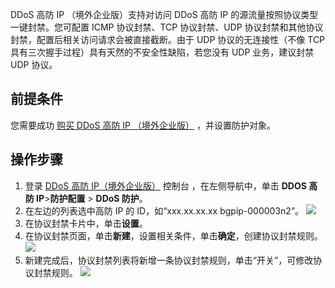 

DDoS 高防 IP （境外企业版）支持对访问 DDoS 高防 IP 的源流量按照协议类型一键封禁。您可配置 ICMP 协议封禁、TCP 协议封禁、UDP 协议封禁和其他协议封禁，配置后相关访问请求会被直接截断。由于 UDP 协议的无连接性（不像 TCP 具有三次握手过程）具有天然的不安全性缺陷，若您没有 UDP 业务，建议封禁 UDP 协议。

## 前提条件
您需要成功 [购买 DDoS 高防 IP （境外企业版）](https://cloud.tencent.com/document/product/1014/56255) ，并设置防护对象。

## 操作步骤
1.	登录 [DDoS 高防 IP（境外企业版）](https://console.cloud.tencent.com/ddos/ddos-basic) 控制台 ，在左侧导航中，单击 **DDOS 高防 IP**>**防护配置** > **DDoS 防护**。
2.	在左边的列表选中高防 IP 的 ID，如“xxx.xx.xx.xx bgpip-000003n2”。
![](https://qcloudimg.tencent-cloud.cn/raw/8522d4bfe3d8ebcc14c11a6403ab22d6.png)
3. 在协议封禁卡片中，单击**设置**。
4. 在协议封禁页面，单击**新建**，设置相关条件，单击**确定**，创建协议封禁规则。
![](https://qcloudimg.tencent-cloud.cn/raw/34814261da1b0d965a052193811b5d5c.png)
6. 新建完成后，协议封禁列表将新增一条协议封禁规则，单击“开关”，可修改协议封禁规则。
![](https://qcloudimg.tencent-cloud.cn/raw/57415a29b009d16dc37ccf4371d82976.png)
